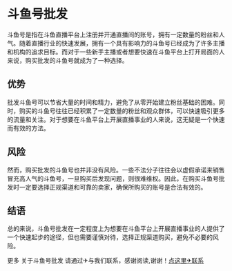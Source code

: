 # 斗鱼号批发

斗鱼号是指在斗鱼直播平台上注册并开通直播间的账号，拥有一定数量的粉丝和人气。随着直播行业的快速发展，拥有一个具有影响力的斗鱼号已经成为了许多主播和机构的追求目标。而对于一些新手主播或者想要快速在斗鱼平台上打开局面的人来说，购买批发的斗鱼号就成为了一种选择。

## 优势

批发斗鱼号可以节省大量的时间和精力，避免了从零开始建立粉丝基础的困难。同时，购买的斗鱼号往往已经积累了一定数量的粉丝和观众群体，可以快速吸引更多的流量和关注。对于想要在斗鱼平台上开展直播事业的人来说，这无疑是一个快速而有效的方法。

## 风险

然而，购买批发的斗鱼号也并非没有风险。一些不法分子往往会以虚假承诺来销售冒充高人气的斗鱼号，一旦购买后发现问题，则很难维权。因此，在购买斗鱼号批发时一定要选择正规渠道和可靠的卖家，确保所购买的账号是合法有效的。

## 结语

总的来说，斗鱼号批发在一定程度上为想要在斗鱼平台上开展直播事业的人提供了一个快速起步的途径，但也需要谨慎对待，选择正规渠道购买，避免不必要的风险。

更多 关于斗鱼号批发 请通过✈与我们联系，感谢阅读,谢谢！[点这里✈联系](https://acc.k02.cc)